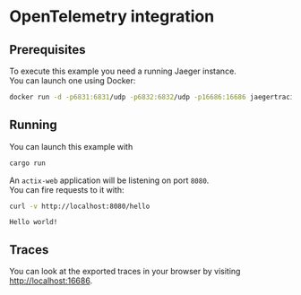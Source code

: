 # OpenTelemetry integration

## Prerequisites

To execute this example you need a running Jaeger instance.  
You can launch one using Docker:

```bash
docker run -d -p6831:6831/udp -p6832:6832/udp -p16686:16686 jaegertracing/all-in-one:latest
```

## Running

You can launch this example with 

```bash
cargo run
```

An `actix-web` application will be listening on port `8080`.  
You can fire requests to it with:

```bash
curl -v http://localhost:8080/hello
```
```text
Hello world!
```

## Traces

You can look at the exported traces in your browser by visiting [http://localhost:16686](http://localhost:16686).